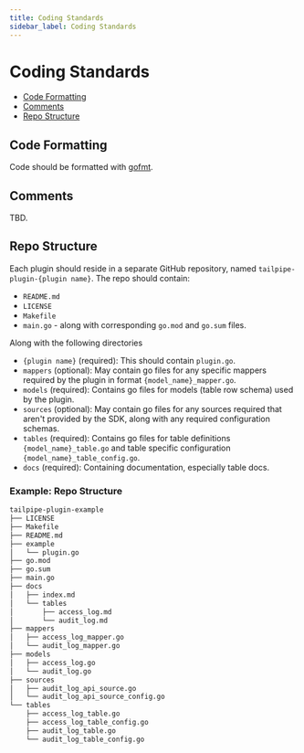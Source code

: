 ```yaml
---
title: Coding Standards
sidebar_label: Coding Standards
---
```


# Coding Standards

- [Code Formatting](#code-formatting)
- [Comments](#comments)
- [Repo Structure](#repo-structure)

## Code Formatting

Code should be formatted with <a href="https://golang.org/cmd/gofmt/" target="_blank" rel="noopener noreferrer">gofmt</a>.

## Comments

TBD.

## Repo Structure

Each plugin should reside in a separate GitHub repository, named `tailpipe-plugin-{plugin name}`. The repo should contain:

- `README.md`
- `LICENSE`
- `Makefile`
- `main.go` - along with corresponding `go.mod` and `go.sum` files.

Along with the following directories
- `{plugin name}` (required): This should contain `plugin.go`.
- `mappers` (optional): May contain go files for any specific mappers required by the plugin in format `{model_name}_mapper.go`.
- `models` (required): Contains go files for models (table row schema) used by the plugin.
- `sources` (optional): May contain go files for any sources required that aren't provided by the SDK, along with any required configuration schemas.
- `tables` (required): Contains go files for table definitions `{model_name}_table.go` and table specific configuration `{model_name}_table_config.go`.
- `docs` (required): Containing documentation, especially table docs.

### Example: Repo Structure

```sh
tailpipe-plugin-example
├── LICENSE
├── Makefile
├── README.md
├── example
│   └── plugin.go
├── go.mod
├── go.sum
├── main.go
├── docs
│   ├── index.md
│   └── tables
│       ├── access_log.md
│       └── audit_log.md
├── mappers
│   ├── access_log_mapper.go
│   └── audit_log_mapper.go
├── models
│   ├── access_log.go
│   └── audit_log.go
├── sources
│   ├── audit_log_api_source.go
│   └── audit_log_api_source_config.go
└── tables
    ├── access_log_table.go
    ├── access_log_table_config.go
    ├── audit_log_table.go
    └── audit_log_table_config.go
```
